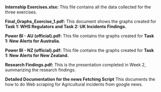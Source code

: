 **Internship Exercises.xlsx:** This file contains all the data collected for the three exercises.

**Final_Graphs_Exercise_1.pdf:** This document shows the graphs created for **Task 1: WHS Regulators and Task 2: UK Incidents Findings.**

**Power BI - AU (official).pdf:** This file contains the graphs created for **Task 1: New Alerts for Australia.**

**Power BI - NZ (official).pdf:** This file contains the graphs created for **Task 1: New Alerts for New Zealand.**

**Research Findings.pdf:** This is the presentation completed in Week 2, summarizing the research findings.

**Detailed Documentation for the news Fetching Script** This documents the how to do Web scraping for Agricultural incidents from google news. 
